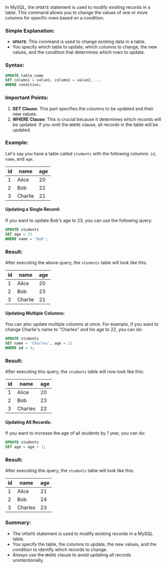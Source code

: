 In MySQL, the `UPDATE` statement is used to modify existing records in a table. This command allows you to change the values of one or more columns for specific rows based on a condition.

### Simple Explanation:
- **`UPDATE`**: This command is used to change existing data in a table.
- You specify which table to update, which columns to change, the new values, and the condition that determines which rows to update.

### Syntax:
```sql
UPDATE table_name
SET column1 = value1, column2 = value2, ...
WHERE condition;
```

### Important Points:
1. **SET Clause**: This part specifies the columns to be updated and their new values.
2. **WHERE Clause**: This is crucial because it determines which records will be updated. If you omit the `WHERE` clause, all records in the table will be updated.

### Example:
Let's say you have a table called `students` with the following columns: `id`, `name`, and `age`.

| id | name   | age |
|----|--------|-----|
| 1  | Alice  | 20  |
| 2  | Bob    | 22  |
| 3  | Charlie| 21  |

#### Updating a Single Record:
If you want to update Bob's age to 23, you can use the following query:

```sql
UPDATE students
SET age = 23
WHERE name = 'Bob';
```

### Result:
After executing the above query, the `students` table will look like this:

| id | name   | age |
|----|--------|-----|
| 1  | Alice  | 20  |
| 2  | Bob    | 23  |
| 3  | Charlie| 21  |

#### Updating Multiple Columns:
You can also update multiple columns at once. For example, if you want to change Charlie's name to "Charles" and his age to 22, you can do:

```sql
UPDATE students
SET name = 'Charles', age = 22
WHERE id = 3;
```

### Result:
After executing this query, the `students` table will now look like this:

| id | name    | age |
|----|---------|-----|
| 1  | Alice   | 20  |
| 2  | Bob     | 23  |
| 3  | Charles  | 22  |

#### Updating All Records:
If you want to increase the age of all students by 1 year, you can do:

```sql
UPDATE students
SET age = age + 1;
```

### Result:
After executing this query, the `students` table will look like this:

| id | name    | age |
|----|---------|-----|
| 1  | Alice   | 21  |
| 2  | Bob     | 24  |
| 3  | Charles | 23  |

### Summary:
- The `UPDATE` statement is used to modify existing records in a MySQL table.
- You specify the table, the columns to update, the new values, and the condition to identify which records to change.
- Always use the `WHERE` clause to avoid updating all records unintentionally.